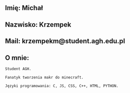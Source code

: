 
<h2> Imię: Michał <br /> </h2>
<h2> Nazwisko: Krzempek <br /> </h2>
<h2> Mail: krzempekm@student.agh.edu.pl <br /> </h2>

<h2> O mnie: </h2>

    Student AGH.

    Fanatyk tworzenia makr do minecraft. 

    Języki programowania: C, JS, CSS, C++, HTML, PYTHON. 

    
